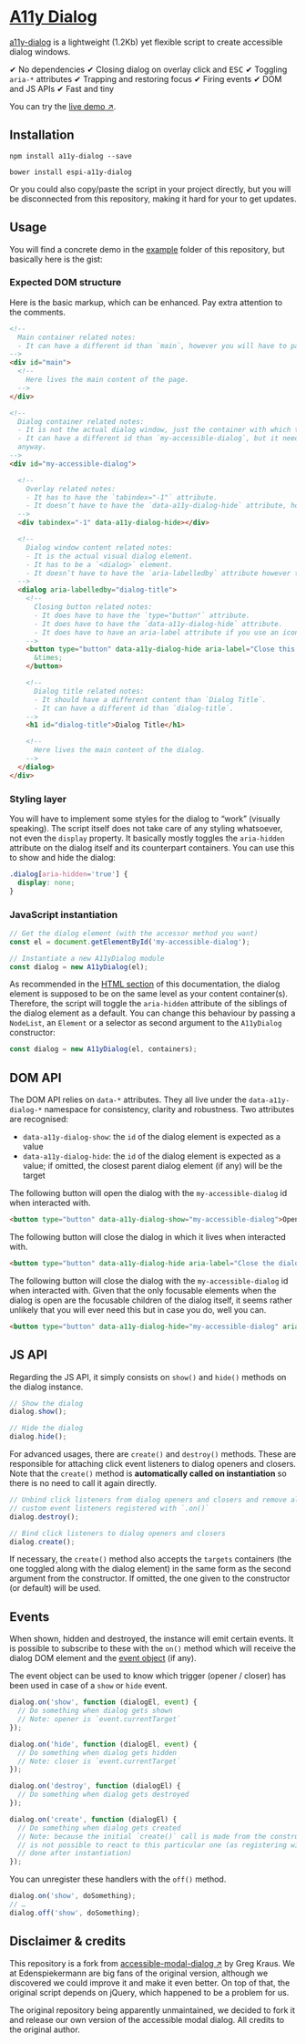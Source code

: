 # [A11y Dialog](http://edenspiekermann.github.io/a11y-dialog/)

[a11y-dialog](http://edenspiekermann.github.io/a11y-dialog/) is a lightweight (1.2Kb) yet flexible script to create accessible dialog windows.

✔︎ No dependencies
✔︎ Closing dialog on overlay click and <kbd>ESC</kbd>
✔︎ Toggling `aria-*` attributes
✔︎ Trapping and restoring focus
✔︎ Firing events
✔︎ DOM and JS APIs
✔︎ Fast and tiny

You can try the [live demo ↗](http://edenspiekermann.github.io/a11y-dialog/example/).

## Installation

```
npm install a11y-dialog --save
```

```
bower install espi-a11y-dialog
```

Or you could also copy/paste the script in your project directly, but you will be disconnected from this repository, making it hard for your to get updates.

## Usage

You will find a concrete demo in the [example](https://github.com/edenspiekermann/a11y-dialog/tree/master/example) folder of this repository, but basically here is the gist:

### Expected DOM structure

Here is the basic markup, which can be enhanced. Pay extra attention to the comments.

```html
<!--
  Main container related notes:
  - It can have a different id than `main`, however you will have to pass it as a second argument to the A11yDialog instance. See further down.
-->
<div id="main">
  <!--
    Here lives the main content of the page.
  -->
</div>

<!--
  Dialog container related notes:
  - It is not the actual dialog window, just the container with which the script interacts.
  - It can have a different id than `my-accessible-dialog`, but it needs an `id`
  anyway.
-->
<div id="my-accessible-dialog">

  <!--
    Overlay related notes:
    - It has to have the `tabindex="-1"` attribute.
    - It doesn’t have to have the `data-a11y-dialog-hide` attribute, however this is recommended. It hides the dialog when clicking outside of it.
  -->
  <div tabindex="-1" data-a11y-dialog-hide></div>

  <!--
    Dialog window content related notes:
    - It is the actual visual dialog element.
    - It has to be a `<dialog>` element.
    - It doesn’t have to have the `aria-labelledby` attribute however this is recommended. It should match the `id` of the dialog title.
  -->
  <dialog aria-labelledby="dialog-title">
    <!--
      Closing button related notes:
      - It does have to have the `type="button"` attribute.
      - It does have to have the `data-a11y-dialog-hide` attribute.
      - It does have to have an aria-label attribute if you use an icon as content.
    -->
    <button type="button" data-a11y-dialog-hide aria-label="Close this dialog window">
      &times;
    </button>

    <!--
      Dialog title related notes:
      - It should have a different content than `Dialog Title`.
      - It can have a different id than `dialog-title`.
    -->
    <h1 id="dialog-title">Dialog Title</h1>

    <!--
      Here lives the main content of the dialog.
    -->
  </dialog>
</div>
```

### Styling layer

You will have to implement some styles for the dialog to “work” (visually speaking). The script itself does not take care of any styling whatsoever, not even the `display` property. It basically mostly toggles the `aria-hidden` attribute on the dialog itself and its counterpart containers. You can use this to show and hide the dialog:

```css
.dialog[aria-hidden='true'] {
  display: none;
}
```

### JavaScript instantiation

```javascript
// Get the dialog element (with the accessor method you want)
const el = document.getElementById('my-accessible-dialog');

// Instantiate a new A11yDialog module
const dialog = new A11yDialog(el);
```

As recommended in the [HTML section](#expected-dom-structure) of this documentation, the dialog element is supposed to be on the same level as your content container(s). Therefore, the script will toggle the `aria-hidden` attribute of the siblings of the dialog element as a default. You can change this behaviour by passing a `NodeList`, an `Element` or a selector as second argument to the `A11yDialog` constructor:

```javascript
const dialog = new A11yDialog(el, containers);
```

## DOM API

The DOM API relies on `data-*` attributes. They all live under the `data-a11y-dialog-*` namespace for consistency, clarity and robustness. Two attributes are recognised:

* `data-a11y-dialog-show`: the `id` of the dialog element is expected as a value
* `data-a11y-dialog-hide`: the `id` of the dialog element is expected as a value; if omitted, the closest parent dialog element (if any) will be the target

The following button will open the dialog with the `my-accessible-dialog` id when interacted with.

```html
<button type="button" data-a11y-dialog-show="my-accessible-dialog">Open the dialog</button>
```

The following button will close the dialog in which it lives when interacted with.

```html
<button type="button" data-a11y-dialog-hide aria-label="Close the dialog">&times;</button>
```

The following button will close the dialog with the `my-accessible-dialog` id when interacted with. Given that the only focusable elements when the dialog is open are the focusable children of the dialog itself, it seems rather unlikely that you will ever need this but in case you do, well you can.

```html
<button type="button" data-a11y-dialog-hide="my-accessible-dialog" aria-label="Close the dialog">&times;</button>
```

## JS API

Regarding the JS API, it simply consists on `show()` and `hide()` methods on the dialog instance.

```javascript
// Show the dialog
dialog.show();

// Hide the dialog
dialog.hide();
```

For advanced usages, there are `create()` and `destroy()` methods. These are responsible for attaching click event listeners to dialog openers and closers. Note that the `create()` method is **automatically called on instantiation** so there is no need to call it again directly.

```javascript
// Unbind click listeners from dialog openers and closers and remove all bound
// custom event listeners registered with `.on()`
dialog.destroy();

// Bind click listeners to dialog openers and closers
dialog.create();
```

If necessary, the `create()` method also accepts the `targets` containers (the one toggled along with the dialog element) in the same form as the second argument from the constructor. If omitted, the one given to the constructor (or default) will be used.

## Events

When shown, hidden and destroyed, the instance will emit certain events. It is possible to subscribe to these with the `on()` method which will receive the dialog DOM element and the [event object](https://developer.mozilla.org/en-US/docs/Web/API/Event) (if any).

The event object can be used to know which trigger (opener / closer) has been used in case of a `show` or `hide` event.

```javascript
dialog.on('show', function (dialogEl, event) {
  // Do something when dialog gets shown
  // Note: opener is `event.currentTarget`
});

dialog.on('hide', function (dialogEl, event) {
  // Do something when dialog gets hidden
  // Note: closer is `event.currentTarget`
});

dialog.on('destroy', function (dialogEl) {
  // Do something when dialog gets destroyed
});

dialog.on('create', function (dialogEl) {
  // Do something when dialog gets created
  // Note: because the initial `create()` call is made from the constructor, it
  // is not possible to react to this particular one (as registering will be
  // done after instantiation)
});
```

You can unregister these handlers with the `off()` method.

```javascript
dialog.on('show', doSomething);
// …
dialog.off('show', doSomething);
```

## Disclaimer & credits

This repository is a fork from [accessible-modal-dialog ↗](https://github.com/gdkraus/accessible-modal-dialog) by Greg Kraus. We at Edenspiekermann are big fans of the original version, although we discovered we could improve it and make it even better. On top of that, the original script depends on jQuery, which happened to be a problem for us.

The original repository being apparently unmaintained, we decided to fork it and release our own version of the accessible modal dialog. All credits to the original author.
